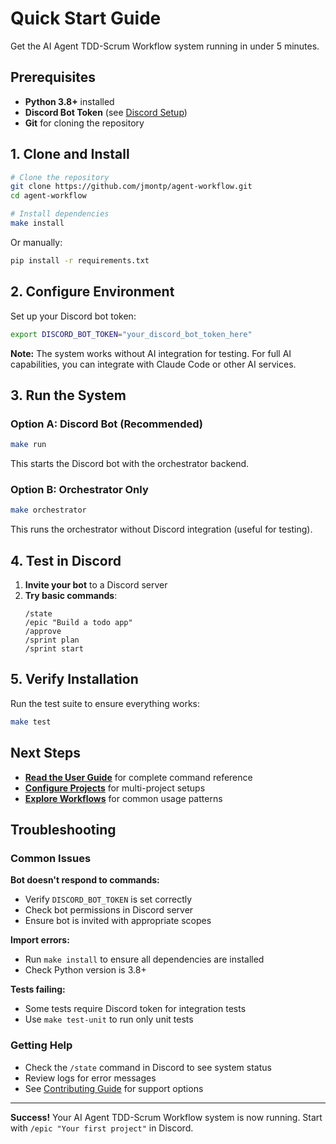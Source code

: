 # Quick Start Guide

Get the AI Agent TDD-Scrum Workflow system running in under 5 minutes.

## Prerequisites

- **Python 3.8+** installed
- **Discord Bot Token** (see [Discord Setup](../deployment/discord-setup.md))
- **Git** for cloning the repository

## 1. Clone and Install

```bash
# Clone the repository
git clone https://github.com/jmontp/agent-workflow.git
cd agent-workflow

# Install dependencies
make install
```

Or manually:
```bash
pip install -r requirements.txt
```

## 2. Configure Environment

Set up your Discord bot token:

```bash
export DISCORD_BOT_TOKEN="your_discord_bot_token_here"
```

**Note:** The system works without AI integration for testing. For full AI capabilities, you can integrate with Claude Code or other AI services.

## 3. Run the System

### Option A: Discord Bot (Recommended)
```bash
make run
```

This starts the Discord bot with the orchestrator backend.

### Option B: Orchestrator Only
```bash
make orchestrator
```

This runs the orchestrator without Discord integration (useful for testing).

## 4. Test in Discord

1. **Invite your bot** to a Discord server
2. **Try basic commands**:
   ```
   /state
   /epic "Build a todo app"
   /approve
   /sprint plan
   /sprint start
   ```

## 5. Verify Installation

Run the test suite to ensure everything works:

```bash
make test
```

## Next Steps

- [**Read the User Guide**](../user-guide/hitl-commands.md) for complete command reference
- [**Configure Projects**](configuration.md) for multi-project setups
- [**Explore Workflows**](../user-guide/workflow-sequences.md) for common usage patterns

## Troubleshooting

### Common Issues

**Bot doesn't respond to commands:**
- Verify `DISCORD_BOT_TOKEN` is set correctly
- Check bot permissions in Discord server
- Ensure bot is invited with appropriate scopes

**Import errors:**
- Run `make install` to ensure all dependencies are installed
- Check Python version is 3.8+

**Tests failing:**
- Some tests require Discord token for integration tests
- Use `make test-unit` to run only unit tests

### Getting Help

- Check the `/state` command in Discord to see system status
- Review logs for error messages
- See [Contributing Guide](../development/contributing.md) for support options

---

**Success!** Your AI Agent TDD-Scrum Workflow system is now running. Start with `/epic "Your first project"` in Discord.